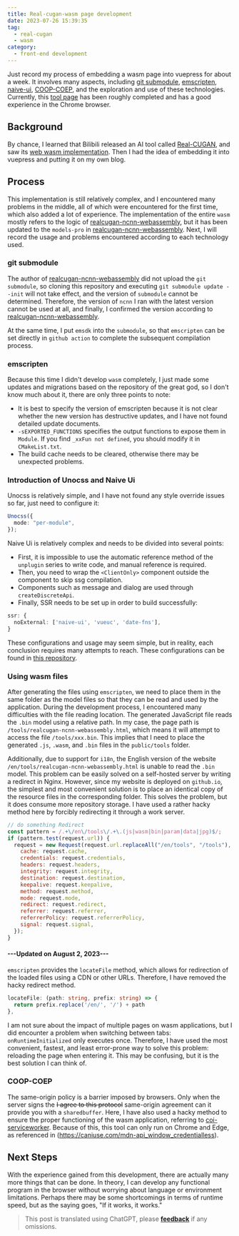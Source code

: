 ```yaml
---
title: Real-cugan-wasm page development
date: 2023-07-26 15:39:35
tag:
  - real-cugan
  - wasm
category:
  - front-end development
---
```


Just record my process of embedding a wasm page into vuepress for about a week. It involves many aspects, including [git submodule](https://git-scm.com/book/en/v2/Git-Tools-Submodules), [emscripten](https://github.com/emscripten-core/emscripten), [naive-ui](https://naiveui.com), [COOP-COEP](https://web.dev/coop-coep/), and the exploration and use of these technologies. Currently, this [tool page](../tools/realcugan-ncnn-webassembly) has been roughly completed and has a good experience in the Chrome browser.

## Background

By chance, I learned that Bilibili released an AI tool called [Real-CUGAN](https://github.com/bilibili/ailab/tree/main/Real-CUGAN), and saw its [web wasm implementation](https://real-cugan.animesales.xyz/). Then I had the idea of embedding it into vuepress and putting it on my own blog.

## Process

This implementation is still relatively complex, and I encountered many problems in the middle, all of which were encountered for the first time, which also added a lot of experience. The implementation of the entire `wasm` mostly refers to the logic of [realcugan-ncnn-webassembly](https://github.com/hanFengSan/realcugan-ncnn-webassembly), but it has been updated to the `models-pro` in [realcugan-ncnn-webassembly](https://github.com/nihui/realcugan-ncnn-vulkan/tree/master/models/models-pro). Next, I will record the usage and problems encountered according to each technology used.

### git submodule

The author of [realcugan-ncnn-webassembly](https://github.com/hanFengSan/realcugan-ncnn-webassembly) did not upload the `git submodule`, so cloning this repository and executing `git submodule update --init` will not take effect, and the version of `submodule` cannot be determined. Therefore, the version of `ncnn` I ran with the latest version cannot be used at all, and finally, I confirmed the version according to [realcugan-ncnn-webassembly](https://github.com/nihui/realcugan-ncnn-vulkan/tree/master/models/models-pro).

At the same time, I put `emsdk` into the `submodule`, so that `emscripten` can be set directly in `github action` to complete the subsequent compilation process.

### emscripten

Because this time I didn't develop `wasm` completely, I just made some updates and migrations based on the repository of the great god, so I don't know much about it, there are only three points to note:

- It is best to specify the version of emscripten because it is not clear whether the new version has destructive updates, and I have not found detailed update documents.
- `-sEXPORTED_FUNCTIONS` specifies the output functions to expose them in `Module`. If you find `_xxFun not defined`, you should modify it in `CMakeList.txt`.
- The build cache needs to be cleared, otherwise there may be unexpected problems.

### Introduction of Unocss and Naive Ui

Unocss is relatively simple, and I have not found any style override issues so far, just need to configure it:

```ts
Unocss({
  mode: "per-module",
});
```

Naive Ui is relatively complex and needs to be divided into several points:

- First, it is impossible to use the automatic reference method of the `unplugin` series to write code, and manual reference is required.
- Then, you need to wrap the `<ClientOnly>` component outside the component to skip ssg compilation.
- Components such as message and dialog are used through `createDiscreteApi`.
- Finally, SSR needs to be set up in order to build successfully:

```ts
ssr: {
  noExternal: ['naive-ui', 'vueuc', 'date-fns'],
}
```

These configurations and usage may seem simple, but in reality, each conclusion requires many attempts to reach. These configurations can be found in [this repository](https://github.com/init-qy/vuepress-blog/blob/master/docs/.vuepress/config.ts#L46-L55).

### Using wasm files

After generating the files using `emscripten`, we need to place them in the same folder as the model files so that they can be read and used by the application. During the development process, I encountered many difficulties with the file reading location. The generated JavaScript file reads the `.bin` model using a relative path. In my case, the page path is `/tools/realcugan-ncnn-webassembly.html`, which means it will attempt to access the file `/tools/xxx.bin`. This implies that I need to place the generated `.js`, `.wasm`, and `.bin` files in the `public/tools` folder.

Additionally, due to support for `i18n`, the English version of the website `/en/tools/realcugan-ncnn-webassembly.html` is unable to read the `.bin` model. This problem can be easily solved on a self-hosted server by writing a redirect in Nginx. However, since my website is deployed on `github.io`, the simplest and most convenient solution is to place an identical copy of the resource files in the corresponding folder. This solves the problem, but it does consume more repository storage. I have used a rather hacky method here by forcibly redirecting it through a work server.

```js
// do something Redirect
const pattern = /.+\/en\/tools\/.+\.(js|wasm|bin|param|data|jpg)$/;
if (pattern.test(request.url)) {
  request = new Request(request.url.replaceAll("/en/tools", "/tools"), {
    cache: request.cache,
    credentials: request.credentials,
    headers: request.headers,
    integrity: request.integrity,
    destination: request.destination,
    keepalive: request.keepalive,
    method: request.method,
    mode: request.mode,
    redirect: request.redirect,
    referrer: request.referrer,
    referrerPolicy: request.referrerPolicy,
    signal: request.signal,
  });
}
```

#### **---Updated on August 2, 2023---**

`emscripten` provides the `locateFile` method, which allows for redirection of the loaded files using a CDN or other URLs. Therefore, I have removed the hacky redirect method.

```ts
locateFile: (path: string, prefix: string) => {
  return prefix.replace('/en/', '/') + path
},
```

I am not sure about the impact of multiple pages on wasm applications, but I did encounter a problem when switching between tabs: `onRuntimeInitialized` only executes once. Therefore, I have used the most convenient, fastest, and least error-prone way to solve this problem: reloading the page when entering it.
This may be confusing, but it is the best solution I can think of.

### COOP-COEP

The same-origin policy is a barrier imposed by browsers. Only when the server signs the ~~I agree to this protocol~~ same-origin agreement can it provide you with a `sharedbuffer`. Here, I have also used a hacky method to ensure the proper functioning of the wasm application, referring to [coi-serviceworker](https://github.com/gzuidhof/coi-serviceworker). Because of this, this tool can only run on Chrome and Edge, as referenced in (<https://caniuse.com/mdn-api_window_credentialless>).

## Next Steps

With the experience gained from this development, there are actually many more things that can be done. In theory, I can develop any functional program in the browser without worrying about language or environment limitations. Perhaps there may be some shortcomings in terms of runtime speed, but as the saying goes, "If it works, it works."

> This post is translated using ChatGPT, please [**feedback**](https://github.com/linyuxuanlin/Wiki_MkDocs/issues/new) if any omissions.
